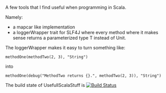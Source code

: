 A few tools that I find useful when programming in Scala.

Namely:

 - a mapcar like implementation 
 - a loggerWrapper trait for SLF4J where every method where it makes sense returns a parameterized type T instead of Unit.


The loggerWrapper makes it easy to turn something like:

    methodOne(methodTwo(2, 3), "String")

into

    methodOne(debug("MethodTwo returns {}.", methodTwo(2, 3)), "String")


The build state of UsefullScalaStuff is [![Build Status](https://travis-ci.org/alexmsmartins/UsefullScalaStuff.png?branch=master)](https://travis-ci.org/alexmsmartins/UsefullScalaStuff)

